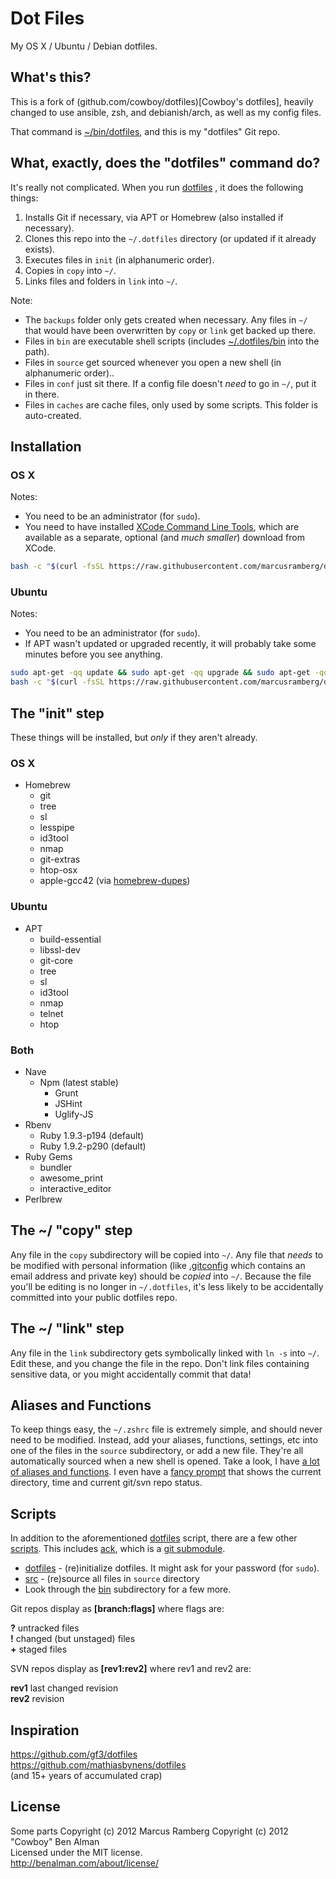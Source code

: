 # Dot Files

My OS X / Ubuntu / Debian dotfiles.

## What's this?

This is a fork of (github.com/cowboy/dotfiles)[Cowboy's dotfiles], heavily
changed to use ansible, zsh, and debianish/arch, as well as my config files.

That command is [~/bin/dotfiles][dotfiles], and this is my "dotfiles" Git repo.

[dotfiles]: https://github.com/marcusramberg/dotfiles/blob/master/bin/dotfiles
[bin]: https://github.com/marcusramberg/dotfiles/tree/master/bin

## What, exactly, does the "dotfiles" command do?

It's really not complicated. When you run [dotfiles][dotfiles] , it does the following things:

1. Installs Git if necessary, via APT or Homebrew (also installed if necessary).
2. Clones this repo into the `~/.dotfiles` directory (or updated if it already exists).
3. Executes files in `init` (in alphanumeric order).
4. Copies in `copy` into `~/`.
5. Links files and folders in `link` into `~/`.

Note:

- The `backups` folder only gets created when necessary. Any files in `~/` that would have been overwritten by `copy` or `link` get backed up there.
- Files in `bin` are executable shell scripts (includes [~/.dotfiles/bin][bin] into the path).
- Files in `source` get sourced whenever you open a new shell (in alphanumeric order)..
- Files in `conf` just sit there. If a config file doesn't _need_ to go in `~/`, put it in there.
- Files in `caches` are cache files, only used by some scripts. This folder is auto-created.

## Installation

### OS X

Notes:

- You need to be an administrator (for `sudo`).
- You need to have installed [XCode Command Line Tools](https://developer.apple.com/downloads/index.action?=command%20line%20tools), which are available as a separate, optional (and _much smaller_) download from XCode.

```sh
bash -c "$(curl -fsSL https://raw.githubusercontent.com/marcusramberg/dotfiles/master/bin/dotfiles)" && source ~/.zshrc
```

### Ubuntu

Notes:

- You need to be an administrator (for `sudo`).
- If APT wasn't updated or upgraded recently, it will probably take some minutes before you see anything.

```sh
sudo apt-get -qq update && sudo apt-get -qq upgrade && sudo apt-get -qq install curl ansible && echo &&
bash -c "$(curl -fsSL https://raw.githubusercontent.com/marcusramberg/dotfiles/master/bin/dotfiles)" && source ~/.zshrc
```

## The "init" step

These things will be installed, but _only_ if they aren't already.

### OS X

- Homebrew
  - git
  - tree
  - sl
  - lesspipe
  - id3tool
  - nmap
  - git-extras
  - htop-osx
  - apple-gcc42 (via [homebrew-dupes](https://github.com/Homebrew/homebrew-dupes/blob/master/apple-gcc42.rb))

### Ubuntu

- APT
  - build-essential
  - libssl-dev
  - git-core
  - tree
  - sl
  - id3tool
  - nmap
  - telnet
  - htop

### Both

- Nave
  - Npm (latest stable)
    - Grunt
    - JSHint
    - Uglify-JS
- Rbenv
  - Ruby 1.9.3-p194 (default)
  - Ruby 1.9.2-p290 (default)
- Ruby Gems
  - bundler
  - awesome_print
  - interactive_editor
- Perlbrew


## The ~/ "copy" step

Any file in the `copy` subdirectory will be copied into `~/`. Any file that _needs_ to be modified with personal information (like [.gitconfig](https://github.com/marcusramberg/dotfiles/blob/master/copy/.gitconfig) which contains an email address and private key) should be _copied_ into `~/`. Because the file you'll be editing is no longer in `~/.dotfiles`, it's less likely to be accidentally committed into your public dotfiles repo.

## The ~/ "link" step

Any file in the `link` subdirectory gets symbolically linked with `ln -s` into `~/`. Edit these, and you change the file in the repo. Don't link files containing sensitive data, or you might accidentally commit that data!

## Aliases and Functions

To keep things easy, the `~/.zshrc` file is extremely simple, and should never need to be modified. Instead, add your aliases, functions, settings, etc into one of the files in the `source` subdirectory, or add a new file. They're all automatically sourced when a new shell is opened. Take a look, I have [a lot of aliases and functions](https://github.com/marcusramberg/dotfiles/tree/master/source). I even have a [fancy prompt](https://github.com/marcusramberg/dotfiles/blob/master/source/50_prompt.sh) that shows the current directory, time and current git/svn repo status.

## Scripts

In addition to the aforementioned [dotfiles][dotfiles] script, there are a few other [scripts][bin]. This includes [ack](https://github.com/petdance/ack), which is a [git submodule](https://github.com/marcusramberg/dotfiles/tree/master/libs).

- [dotfiles][dotfiles] - (re)initialize dotfiles. It might ask for your password (for `sudo`).
- [src](https://github.com/marcusramberg/dotfiles/blob/master/link/.bashrc#L6-15) - (re)source all files in `source` directory
- Look through the [bin][bin] subdirectory for a few more.

Git repos display as **[branch:flags]** where flags are:

**?** untracked files  
**!** changed (but unstaged) files  
**+** staged files

SVN repos display as **[rev1:rev2]** where rev1 and rev2 are:

**rev1** last changed revision  
**rev2** revision

## Inspiration

<https://github.com/gf3/dotfiles>  
<https://github.com/mathiasbynens/dotfiles>  
(and 15+ years of accumulated crap)

## License

Some parts Copyright (c) 2012 Marcus Ramberg
Copyright (c) 2012 "Cowboy" Ben Alman  
Licensed under the MIT license.  
<http://benalman.com/about/license/>
  
